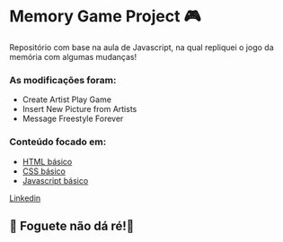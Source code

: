 # Memory Game Project 🎮

Repositório com base na aula de Javascript, na qual repliquei o jogo da memória com algumas mudanças!

### As modificações foram:

- Create Artist Play Game
- Insert New Picture from Artists
- Message Freestyle Forever

### Conteúdo focado em:

- [HTML básico](https://www.w3schools.com/html/)
- [CSS básico](https://developer.mozilla.org/pt-BR/docs/Web/CSS)
- [Javascript básico](https://developer.mozilla.org/pt-BR/docs/Web/JavaScript)

[Linkedin](https://www.linkedin.com/in/mads1974/)

## 🚀 Foguete não dá ré!🤪
